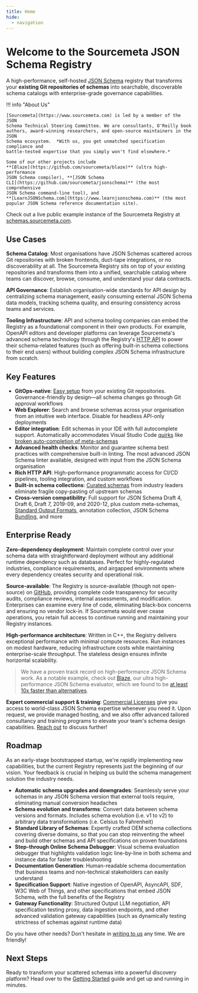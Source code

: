 ```yaml
---
title: Home
hide:
  - navigation
---
```


# Welcome to the Sourcemeta JSON Schema Registry

A high-performance, self-hosted [JSON Schema](https://json-schema.org) registry
that transforms your **existing Git repositories of schemas** into searchable,
discoverable schema catalogs with enterprise-grade governance capabilities.

!!! info "About Us"

    [Sourcemeta](https://www.sourcemeta.com) is led by a member of the JSON
    Schema Technical Steering Committee. We are consultants, O'Reilly book
    authors, award-winning researchers, and open-source maintainers in the JSON
    Schema ecosystem.  *With us, you get unmatched specification compliance and
    battle-tested expertise that you simply won't find elsewhere.*

    Some of our other projects include
    **[Blaze](https://github.com/sourcemeta/blaze)** (ultra high-performance
    JSON Schema compiler), **[JSON Schema
    CLI](https://github.com/sourcemeta/jsonschema)** (the most comprehensive
    JSON Schema command-line tool), and
    **[LearnJSONSchema.com](https://www.learnjsonschema.com)** (the most
    popular JSON Schema reference documentation site).

Check out a live public example instance of the Sourcemeta Registry at
[schemas.sourcemeta.com](https://schemas.sourcemeta.com).

## Use Cases

**Schema Catalog**: Most organisations have JSON Schemas scattered across Git
repositories with broken frontends, duct-tape integrations, or no
discoverability at all. The Sourcemeta Registry sits on top of your existing
repositories and transforms them into a unified, searchable catalog where teams
can discover, browse, consume, and understand your data contracts.

**API Governance**: Establish organisation-wide standards for API design by
centralizing schema management, easily consuming external JSON Schema data
models, tracking schema quality, and ensuring consistency across teams and
services.

**Tooling Infrastructure**: API and schema tooling companies can embed the
Registry as a foundational component in their own products. For example,
OpenAPI editors and developer platforms can leverage Sourcemeta's advanced
schema technology through the Registry's [HTTP API](api.md) to power their
schema-related features (such as offering built-in schema collections to their
end users) without building complex JSON Schema infrastructure from scratch.

## Key Features

- **GitOps-native**: [Easy setup](configuration.md) from your existing Git
  repositories.  Governance-friendly by design—all schema changes go through
  Git approval workflows
- **Web Explorer**: Search and browse schemas across your organisation from an
  intuitive web interface. Disable for headless API-only deployments
- **Editor integration**: Edit schemas in your IDE with full autocomplete
  support. Automatically accommodates Visual Studio Code
  [quirks](https://github.com/microsoft/vscode-json-languageservice/issues/224)
  like [broken auto-completion of
  meta-schemas](https://github.com/microsoft/vscode-json-languageservice/issues/149)
- **Advanced health checks**: Monitor and guarantee schema best practices with
  comprehensive built-in linting. The most advanced JSON Schema linter
  available, designed with input from the JSON Schema organisation
- **Rich HTTP API**: High-performance programmatic access for CI/CD pipelines,
  tooling integration, and custom workflows
- **Built-in schema collections**: [Curated schemas](library.md) from industry
  leaders eliminate fragile copy-pasting of upstream schemas
- **Cross-version compatibility**: Full support for JSON Schema Draft 4, Draft
  6, Draft 7, 2019-09, and 2020-12, plus custom meta-schemas, [Standard Output
  Formats](https://json-schema.org/draft/2020-12/json-schema-core#name-output-formatting),
  annotation collection, JSON Schema
  [Bundling](https://json-schema.org/blog/posts/bundling-json-schema-compound-documents),
  and more

## Enterprise Ready

**Zero-dependency deployment**: Maintain complete control over your schema data
with straightforward deployment without any additional runtime dependency such
as databases. Perfect for highly-regulated industries, compliance requirements,
and airgapped environments where every dependency creates security and
operational risk.

**Source-available**: The Registry is source-available (though not open-source)
on [GitHub](https://github.com/sourcemeta/registry), providing complete code
transparency for security audits, compliance reviews, internal assessments, and
modification. Enterprises can examine every line of code, eliminating black-box
concerns and ensuring no vendor lock-in. If Sourcemeta would ever cease
operations, you retain full access to continue running and maintaining your
Registry instances.

**High-performance architecture**: Written in C++, the Registry delivers
exceptional performance with minimal compute resources. Run instances on modest
hardware, reducing infrastructure costs while maintaining enterprise-scale
throughput. The stateless design ensures infinite horizontal scalability.

> We have a proven track record on high-performance JSON Schema work. As a
> notable example, check out [Blaze](https://github.com/sourcemeta/blaze), our
> ultra high-performance JSON Schema evaluator, which we found to be [at least
> 10x faster than alternatives](https://arxiv.org/abs/2503.02770).

**Expert commercial support & training**: [Commercial
Licenses](./commercial.md) give you access to world-class JSON Schema expertise
whenever you need it. Upon request, we provide managed hosting, and we also
offer advanced tailored consultancy and training programs to elevate your
team's schema design capabilities. [Reach out](mailto:hello@sourcemeta.com) to
discuss further!

## Roadmap

As an early-stage bootstrapped startup, we're rapidly implementing new
capabilities, but the current Registry represents just the beginning of our
vision. Your feedback is crucial in helping us build the schema management
solution the industry needs.

- **Automatic schema upgrades and downgrades**: Seamlessly serve your schemas
  in any JSON Schema version that external tools require, eliminating manual
  conversion headaches
- **Schema evolution and transforms**: Convert data between schema versions and
  formats. Includes schema evolution (i.e. v1 to v2) to arbitrary data
  transformations (i.e. Celsius to Fahrenheit)
- **Standard Library of Schemas**: Expertly crafted OEM schema collections
  covering diverse domains, so that you can stop reinventing the wheel and
  build other schemas and API specifications on proven foundations
- **Step-through Online Schema Debugger**: Visual schema evaluation debugger
  that highlights validation logic line-by-line in both schema and instance
  data for faster troubleshooting
- **Documentation Generation**: Human-readable schema documentation that
  business teams and non-technical stakeholders can easily understand
- **Specification Support**: Native ingestion of OpenAPI, AsyncAPI, SDF, W3C
  Web of Things, and other specifications that embed JSON Schema, with the full
  benefits of the Registry
- **Gateway Functionality**: Structured Output LLM negotiation, API
  specification testing proxy, data ingestion endpoints, and other advanced
  validation gateway capabilities (such as dynamically testing strictness of
  schemas against runtime data)

Do you have other needs? Don't hesitate in [writing to
us](mailto:hello@sourcemeta.com) any time. We are friendly!

## Next Steps

Ready to transform your scattered schemas into a powerful discovery platform?
Head over to the [Getting Started](getting-started.md) guide and get up and
running in minutes.
